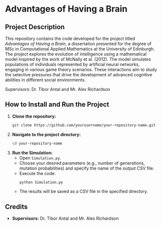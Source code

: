 # **Advantages of Having a Brain**

## **Project Description**
This repository contains the code developed for the project titled *Advantages of Having a Brain*, a dissertation presented for the degree of MSc in Computational Applied Mathematics at the University of Edinburgh. The project explores the evolution of intelligence using a mathematical model inspired by the work of McNally et al. (2012). The model simulates populations of individuals represented by artificial neural networks, engaging in various game theory scenarios. These interactions aim to study the selective pressures that drive the development of advanced cognitive abilities in different social environments.

Supervisors: Dr. Tibor Antal and Mr. Alex Richardson

## **How to Install and Run the Project**
1. **Clone the repository:**
   ```bash
   git clone https://github.com/yourusername/your-repository-name.git
   ```
2. **Navigate to the project directory:**
   ```bash
   cd your-repository-name
   ```
3. **Run the Simulation:**
   - Open `Simulation.py`.
   - Choose your desired parameters (e.g., number of generations, mutation probabilities) and specify the name of the output CSV file.
   - Execute the code:
     ```bash
     python Simulation.py
     ```
   - The results will be saved as a CSV file in the specified directory.

## **Credits**
- **Supervisors:** Dr. Tibor Antal and Mr. Alex Richardson
